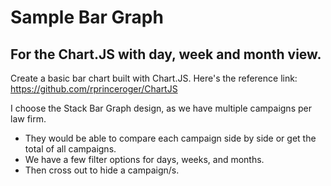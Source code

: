 # Sample Bar Graph

## For the Chart.JS with day, week and month view.

Create a basic bar chart built with Chart.JS. Here's the reference link: https://github.com/rprinceroger/ChartJS

I choose the Stack Bar Graph design, as we have multiple campaigns per law firm.
- They would be able to compare each campaign side by side or get the total of all campaigns.
- We have a few filter  options for days, weeks, and months.
- Then cross out to hide a campaign/s.
